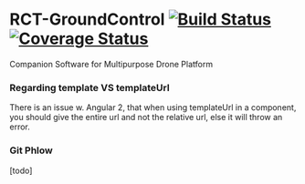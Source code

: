 # RCT-GroundControl [![Build Status](https://travis-ci.org/RCTechnologies/RCT-GroundControl.svg?branch=master)](https://travis-ci.org/RCTechnologies/RCT-GroundControl) [![Coverage Status](https://coveralls.io/repos/github/RCTechnologies/RCT-GroundControl/badge.svg?branch=master)](https://coveralls.io/github/RCTechnologies/RCT-GroundControl?branch=master)

Companion Software for Multipurpose Drone Platform

### Regarding template VS templateUrl
There is an issue w. Angular 2, that when using templateUrl in a component, you should give the entire url and not the relative url, else it will throw an error. 

### Git Phlow
[todo]